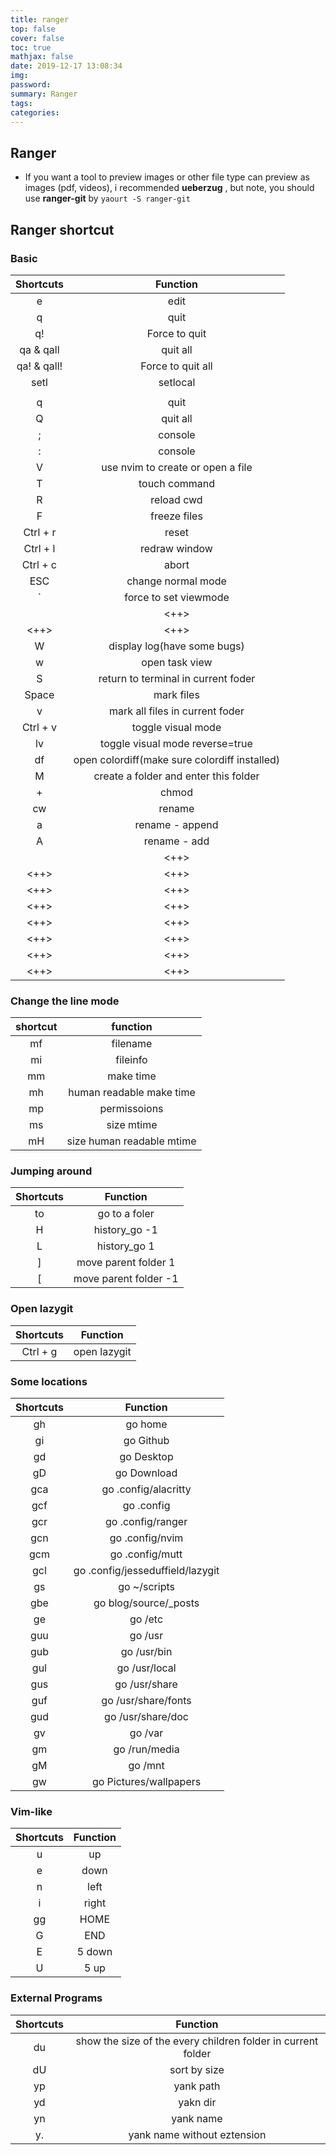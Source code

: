 ```yaml
---
title: ranger
top: false
cover: false
toc: true
mathjax: false
date: 2019-12-17 13:08:34
img:
password:
summary: Ranger
tags:
categories:
---
```

## Ranger 

- If you want a tool to preview images or other file type can preview as images (pdf, videos), i recommended **ueberzug** , but note, you should use **ranger-git** by `yaourt -S ranger-git`
## Ranger shortcut

### Basic

|  Shortcuts  |                    Function                   |
|:-----------:|:---------------------------------------------:|
|      e      |                      edit                     |
|      q      |                      quit                     |
|      q!     |                 Force to quit                 |
|  qa & qall  |                    quit all                   |
| qa! & qall! |               Force to quit all               |
|     setl    |                    setlocal                   |
|             |                                               |
|      q      |                      quit                     |
|      Q      |                    quit all                   |
|      ;      |                    console                    |
|      :      |                    console                    |
|      V      |       use nvim to create or open a file       |
|      T      |                 touch command                 |
|      R      |                   reload cwd                  |
|      F      |                  freeze files                 |
|   Ctrl + r  |                     reset                     |
|   Ctrl + l  |                 redraw window                 |
|   Ctrl + c  |                     abort                     |
|     ESC     |               change normal mode              |
|      `      |             force to set viewmode             |
|             |                      <++>                     |
|     <++>    |                      <++>                     |
|      W      |          display log(have some bugs)          |
|      w      |                 open task view                |
|      S      |      return to terminal in current foder      |
|    Space    |                   mark files                  |
|      v      |        mark all files in current foder        |
|   Ctrl + v  |               toggle visual mode              |
|      lv     |        toggle visual mode reverse=true        |
|      df     | open colordiff(make sure colordiff installed) |
|      M      |     create a folder and enter this folder     |
|      +      |                     chmod                     |
|      cw     |                     rename                    |
|      a      |                rename - append                |
|      A      |                  rename - add                 |
|         |                      <++>                     |
|     <++>    |                      <++>                     |
|     <++>    |                      <++>                     |
|     <++>    |                      <++>                     |
|     <++>    |                      <++>                     |
|     <++>    |                      <++>                     |
|     <++>    |                      <++>                     |
|     <++>    |                      <++>                     |

### Change the line mode

| shortcut |          function         |
|:--------:|:-------------------------:|
|    mf    |          filename         |
|    mi    |          fileinfo         |
|    mm    |         make time         |
|    mh    |  human readable make time |
|    mp    |        permissoions       |
|    ms    |         size mtime        |
|    mH    | size human readable mtime |

### Jumping around

| Shortcuts |        Function       |
|:---------:|:---------------------:|
|     to    |     go to a foler     |
|     H     |     history_go -1     |
|     L     |      history_go 1     |
|     ]     |  move parent folder 1 |
|     [     | move parent folder -1 |

### Open lazygit

| Shortcuts |   Function   |
|:---------:|:------------:|
|  Ctrl + g | open lazygit |

### Some locations

| Shortcuts |             Function             |
|:---------:|:--------------------------------:|
|     gh    |              go home             |
|     gi    |             go Github            |
|     gd    |            go Desktop            |
|     gD    |            go Download           |
|    gca    |       go .config/alacritty       |
|    gcf    |            go .config            |
|    gcr    |         go .config/ranger        |
|    gcn    |          go .config/nvim         |
|    gcm    |          go .config/mutt         |
|    gcl    | go .config/jesseduffield/lazygit |
|     gs    |           go ~/scripts           |
|    gbe    |       go blog/source/_posts       |
|     ge    |              go /etc             |
|    guu    |              go /usr             |
|    gub    |            go /usr/bin           |
|    gul    |           go /usr/local          |
|    gus    |           go /usr/share          |
|    guf    |        go /usr/share/fonts       |
|    gud    |         go /usr/share/doc        |
|     gv    |              go /var             |
|     gm    |           go /run/media          |
|     gM    |              go /mnt             |
|     gw    |      go Pictures/wallpapers      |

### Vim-like

| Shortcuts | Function |
|:---------:|:--------:|
|     u     |    up    |
|     e     |   down   |
|     n     |   left   |
|     i     |   right  |
|     gg    |   HOME   |
|     G     |    END   |
|     E     |  5 down  |
|     U     |   5 up   |

### External Programs

| Shortcuts |                           Function                           |
|:---------:|:------------------------------------------------------------:|
|     du    | show the size of the every children folder in current folder |
|     dU    |                         sort by size                         |
|     yp    |                           yank path                          |
|     yd    |                           yakn dir                           |
|     yn    |                           yank name                          |
|     y.    |                  yank name without eztension                 |






